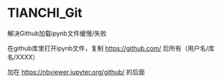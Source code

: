 # TIANCHI_Git

解决Github加载ipynb文件缓慢/失败

在github库里打开ipynb文件，复制 https://github.com/ 后所有（用户名/库名/XXXX）

加在 https://nbviewer.jupyter.org/github/ 的后面
